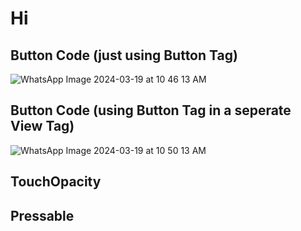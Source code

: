 # Hi


## Button Code (just using Button Tag)
![WhatsApp Image 2024-03-19 at 10 46 13 AM](https://github.com/Anujesh-Ansh/Register-Page/assets/110138469/7d40a05f-1cf6-4bf1-952a-fe67dbb22417)

## Button Code (using Button Tag in a seperate View Tag)
![WhatsApp Image 2024-03-19 at 10 50 13 AM](https://github.com/Anujesh-Ansh/Register-Page/assets/110138469/4bda0f91-eecc-4071-a5e9-b7b0f8b868b6)

## TouchOpacity


## Pressable
